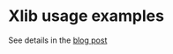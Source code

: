 # Xlib usage examples

See details in the [blog post](https://gavv.github.io/blog/xlib-usage-examples/)
